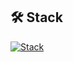 ## 🛠 Stack
[![Stack](https://skillicons.dev/icons?i=html,css,sass,php,mysql,js,ts,react,svelte,vue,bootstrap,tailwind,webpack,laravel,wordpress,nextjs,nuxt)](https://skillicons.dev)
